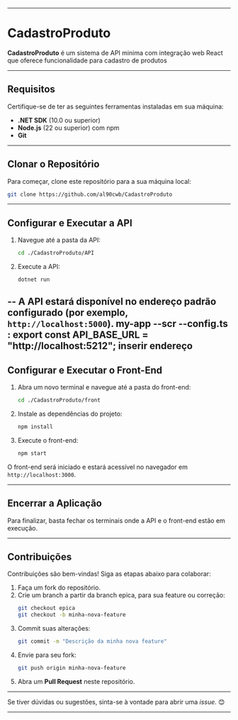
---

# CadastroProduto

**CadastroProduto** é um sistema de API minima com integração web React que oferece funcionalidade para cadastro de produtos

---

## **Requisitos**
Certifique-se de ter as seguintes ferramentas instaladas em sua máquina:
- **.NET SDK** (10.0 ou superior)
- **Node.js** (22 ou superior) com npm
- **Git**

---

## **Clonar o Repositório**
Para começar, clone este repositório para a sua máquina local:

```bash
git clone https://github.com/al90cwb/CadastroProduto
```

---

## **Configurar e Executar a API**
1. Navegue até a pasta da API:
   ```bash
   cd ./CadastroProduto/API
   ```

2. Execute a API:
   ```bash
   dotnet run
   ```
--
A API estará disponível no endereço padrão configurado (por exemplo, `http://localhost:5000`).
my-app
   --scr
      --config.ts : export const API_BASE_URL = "http://localhost:5212"; inserir endereço
---

## **Configurar e Executar o Front-End**
1. Abra um novo terminal e navegue até a pasta do front-end:
   ```bash
   cd ./CadastroProduto/front
   ```

2. Instale as dependências do projeto:
   ```bash
   npm install
   ```

3. Execute o front-end:
   ```bash
   npm start
   ```

O front-end será iniciado e estará acessível no navegador em `http://localhost:3000`.

---

## **Encerrar a Aplicação**
Para finalizar, basta fechar os terminais onde a API e o front-end estão em execução.

---

## **Contribuições**
Contribuições são bem-vindas! Siga as etapas abaixo para colaborar:
1. Faça um fork do repositório.
2. Crie um branch a partir da branch epica, para sua feature ou correção:
   ```bash
   git checkout epica
   git checkout -b minha-nova-feature
   ```
3. Commit suas alterações:
   ```bash
   git commit -m "Descrição da minha nova feature"
   ```
4. Envie para seu fork:
   ```bash
   git push origin minha-nova-feature
   ```
5. Abra um **Pull Request** neste repositório.

---

Se tiver dúvidas ou sugestões, sinta-se à vontade para abrir uma *issue*. 😊

--- 
